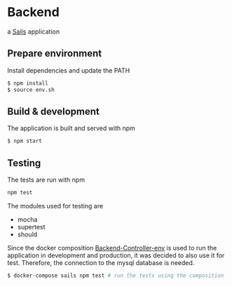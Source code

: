 # Backend

a [Sails](http://sailsjs.org) application


## Prepare environment
Install dependencies and update the PATH
```sh
$ npm install
$ source env.sh
```

## Build & development
The application is built and served with npm
```sh
$ npm start
```

## Testing
The tests are run with npm
```sh
npm test
```

The modules used for testing are
- mocha
- supertest
- should

Since the docker composition [Backend-Controller-env](https://github.com/Packebian/Backend-Controller-env) is used to run the application in development and production, it was decided to also use it for test. Therefore, the connection to the mysql database is needed.
```sh
$ docker-compose sails npm test # run the tests using the composition
```
